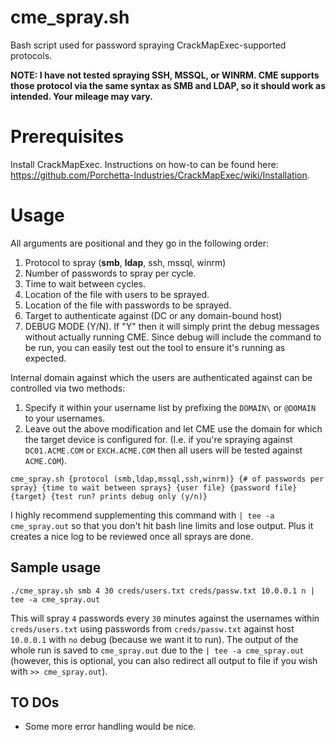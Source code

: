 # cme_spray.sh

Bash script used for password spraying CrackMapExec-supported protocols.

**NOTE: I have not tested spraying SSH, MSSQL, or WINRM. CME supports those protocol via the same syntax as SMB and LDAP, so it should work as intended. Your mileage may vary.**

# Prerequisites

Install CrackMapExec. Instructions on how-to can be found here: https://github.com/Porchetta-Industries/CrackMapExec/wiki/Installation.

# Usage

All arguments are positional and they go in the following order:
1. Protocol to spray (**smb**, **ldap**, ssh, mssql, winrm)
2. Number of passwords to spray per cycle.
3. Time to wait between cycles.
4. Location of the file with users to be sprayed.
5. Location of the file with passwords to be sprayed.
6. Target to authenticate against (DC or any domain-bound host)
7. DEBUG MODE (Y/N). If "Y" then it will simply print the debug messages without actually running CME. Since debug will include the command to be run, you can easily test out the tool to ensure it's running as expected.

Internal domain against which the users are authenticated against can be controlled via two methods:
1. Specify it within your username list by prefixing the `DOMAIN\` or `@DOMAIN` to your usernames.
2. Leave out the above modification and let CME use the domain for which the target device is configured for. (I.e. if you're spraying against `DC01.ACME.COM` or `EXCH.ACME.COM` then all users will be tested against `ACME.COM`).

```
cme_spray.sh {protocol (smb,ldap,mssql,ssh,winrm)} {# of passwords per spray} {time to wait between sprays} {user file} {password file} {target} {test run? prints debug only (y/n)}
```

I highly recommend supplementing this command with `| tee -a cme_spray.out` so that you don't hit bash line limits and lose output. Plus it creates a nice log to be reviewed once all sprays are done.


## Sample usage

```
./cme_spray.sh smb 4 30 creds/users.txt creds/passw.txt 10.0.0.1 n | tee -a cme_spray.out
```
This will spray `4` passwords every `30` minutes against the usernames within `creds/users.txt` using passwords from `creds/passw.txt` against host `10.0.0.1` with `no` debug (because we want it to run). The output of the whole run is saved to `cme_spray.out` due to the `| tee -a cme_spray.out` (however, this is optional, you can also redirect all output to file if you wish with `>> cme_spray.out`).

## TO DOs

 - Some more error handling would be nice.
